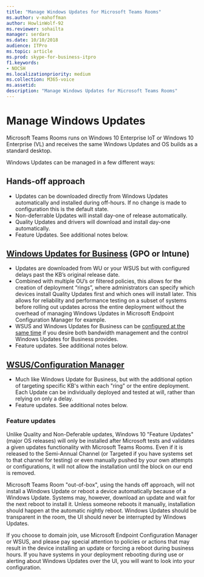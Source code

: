 ```yaml
---
title: "Manage Windows Updates for Microsoft Teams Rooms"
ms.author: v-mahoffman
author: HowlinWolf-92
ms.reviewer: sohailta
manager: serdars
ms.date: 10/10/2018
audience: ITPro
ms.topic: article
ms.prod: skype-for-business-itpro
f1.keywords:
- NOCSH
ms.localizationpriority: medium
ms.collection: M365-voice
ms.assetid: 
description: "Manage Windows Updates for Microsoft Teams Rooms"
---
```


# Manage Windows Updates

Microsoft Teams Rooms runs on Windows 10 Enterprise IoT or Windows 10 Enterprise (VL) and receives the same Windows Updates and OS builds as a standard desktop.

Windows Updates can be managed in a few different ways:

## Hands-off approach 
- Updates can be downloaded directly from Windows Updates automatically and installed during off-hours. If no change is made to configuration this is the default state.
- Non-deferrable Updates will install day-one of release automatically. 
- Quality Updates and drivers will download and install day-one automatically. 
- Feature Updates. See additional notes below. 

## [Windows Updates for Business](/windows/deployment/update/waas-manage-updates-wufb) (GPO or Intune)   
- Updates are downloaded from WU or your WSUS but with configured delays past the KB’s original release date. 
- Combined with multiple OU’s or filtered policies, this allows for the creation of deployment “rings”, where administrators can specify which devices install Quality Updates first and which ones will install later. This allows for reliability and performance testing on a subset of systems before rolling out updates across the entire deployment without the overhead of managing Windows Updates in Microsoft Endpoint Configuration Manager for example.
- WSUS and Windows Updates for Business can be [configured at the same time](/windows/deployment/update/waas-integrate-wufb) if you desire both bandwidth management and the control Windows Updates for Business provides.
- Feature updates. See additional notes below.

## [WSUS/Configuration Manager](/windows/deployment/update/waas-manage-updates-configuration-manager)
- Much like Windows Update for Business, but with the additional option of targeting specific KB's within each "ring" or the entire deployment. Each Update can be individually deployed and tested at will, rather than relying on only a delay. 
- Feature updates. See additional notes below.


### Feature updates

Unlike Quality and Non-Deferable updates, Windows 10 "Feature Updates" (major OS releases) will only be installed after Microsoft tests and validates a given updates functionality with Microsoft Teams Rooms. Even if it is released to the Semi-Annual Channel (or Targeted if you have systems set to that channel for testing) or even manually pushed by your own attempts or configurations, it will not allow the installation until the block on our end is removed.

Microsoft Teams Room "out-of-box", using the hands off approach, will not install a Windows Update or reboot a device automatically because of a Windows Update. Systems may, however, download an update and wait for the next reboot to install it. Unless someone reboots it manually, installation should happen at the automatic nightly reboot. Windows Updates should be transparent in the room, the UI should never be interrupted by Windows Updates.

If you choose to domain join, use Microsoft Endpoint Configuration Manager or WSUS, and please pay special attention to policies or actions that may result in the device installing an update or forcing a reboot during business hours. If you have systems in your deployment rebooting during use or alerting about Windows Updates over the UI, you will want to look into your configuration.